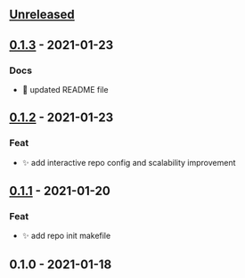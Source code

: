 <a name="unreleased"></a>
## [Unreleased]


<a name="0.1.3"></a>
## [0.1.3] - 2021-01-23
### Docs
- :memo: updated README file


<a name="0.1.2"></a>
## [0.1.2] - 2021-01-23
### Feat
- :sparkles: add interactive repo config and scalability improvement


<a name="0.1.1"></a>
## [0.1.1] - 2021-01-20
### Feat
- :sparkles: add repo init makefile


<a name="0.1.0"></a>
## 0.1.0 - 2021-01-18

[Unreleased]: https://github.com/k0kazpt/test-cookiecutter/compare/0.1.3...HEAD
[0.1.3]: https://github.com/k0kazpt/test-cookiecutter/compare/0.1.2...0.1.3
[0.1.2]: https://github.com/k0kazpt/test-cookiecutter/compare/0.1.1...0.1.2
[0.1.1]: https://github.com/k0kazpt/test-cookiecutter/compare/0.1.0...0.1.1
